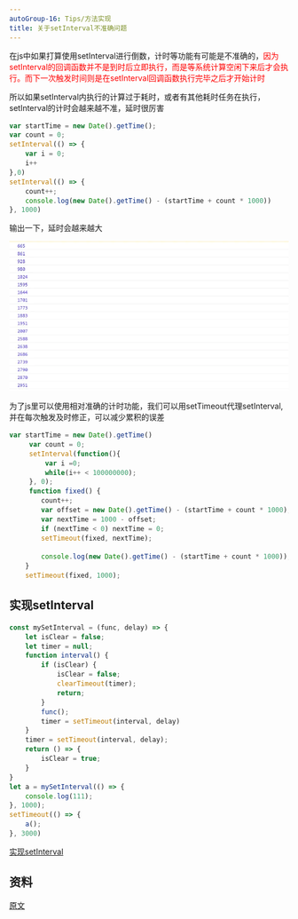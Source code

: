 ```yaml
---
autoGroup-16: Tips/方法实现
title: 关于setInterval不准确问题
---
```


在js中如果打算使用setInterval进行倒数，计时等功能有可能是不准确的，<span style="color: red">因为setInterval的回调函数并不是到时后立即执行，而是等系统计算空闲下来后才会执行。而下一次触发时间则是在setInterval回调函数执行完毕之后才开始计时</span>

所以如果setInterval内执行的计算过于耗时，或者有其他耗时任务在执行，setInterval的计时会越来越不准，延时很厉害

```js
var startTime = new Date().getTime();
var count = 0;
setInterval(() => {
    var i = 0;
    i++
},0)
setInterval(() => {
    count++;
    console.log(new Date().getTime() - (startTime + count * 1000))
}, 1000)
```
输出一下，延时会越来越大

![setInterval](./images/4089724-b57a457a21c94336.jpg)

为了js里可以使用相对准确的计时功能，我们可以用setTimeout代理setInterval,并在每次触发及时修正，可以减少累积的误差

```js
var startTime = new Date().getTime()
     var count = 0;
     setInterval(function(){
         var i =0;
         while(i++ < 100000000);
     }, 0);
     function fixed() {
        count++;
        var offset = new Date().getTime() - (startTime + count * 1000);
        var nextTime = 1000 - offset;
        if (nextTime < 0) nextTime = 0;
        setTimeout(fixed, nextTime);
        
        console.log(new Date().getTime() - (startTime + count * 1000));
    }
    setTimeout(fixed, 1000);
```

## 实现setInterval
```js
const mySetInterval = (func, delay) => {
    let isClear = false;
    let timer = null;
    function interval() {
        if (isClear) {
            isClear = false;
            clearTimeout(timer);
            return;
        }
        func();
        timer = setTimeout(interval, delay)
    }
    timer = setTimeout(interval, delay);
    return () => {
        isClear = true;
    }
}
let a = mySetInterval(() => {
    console.log(111);
}, 1000);
setTimeout(() => {
    a();
}, 3000)
```
[实现setInterval](/front-end/interview/dachang2.html#简单)

## 资料
[原文](https://www.jianshu.com/p/f5bd2ec8fc1e)